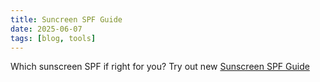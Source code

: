 ```yaml
---
title: Suncreen SPF Guide
date: 2025-06-07
tags: [blog, tools]
---
```

Which sunscreen SPF if right for you? Try out new <a href="https://beachhut615.github.io/tools/sunscreen_spf_select.html" target="_blank">Sunscreen SPF Guide</a>
